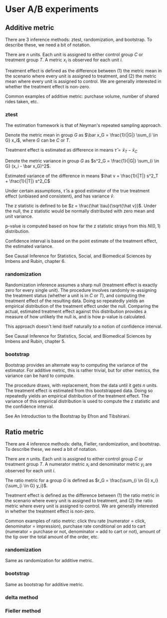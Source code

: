 # User A/B experiments

## Additive metric 

There are 3 inference methods: ztest, randomization, and bootstrap. To describe these, we need a bit of notation.

There are $n$ units. Each unit is assigned to either control group $C$ or treatment group $T$. A metric $x_i$ is observed for each unit $i$.

Treatment effect is defined as the difference between (1) the metric mean in the scenario where every unit is assigned to treatment, and (2) the metric mean where every unit is assigned to control. We are generally interested in whether the treatment effect is non-zero.

Common examples of additive metric: purchase volume, number of shared rides taken, etc.
### ztest
The estimation framework is that of Neyman's repeated sampling approach.

Denote the metric mean in group $G$ as $\bar x_G = \frac{1}{|G|} \sum_{i \in G} x_i$, where $G$ can be $C$ or $T$.

Treatment effect is estimated as difference in means $\hat \tau = \bar x_T - \bar x_C$

Denote the metric variance in group $G$ as $s^2_G = \frac{1}{|G|} \sum_{i \in G} (x_i - \bar x_G)^2$.

Estimated variance of the difference in means $\hat v = \frac{1}{|T|} s^2_T + \frac{1}{|T|} s^2_C$

Under certain assumptions, $\hat \tau$ is a good estimator of the true treatment effect (unbiased and consistent), and has variance $\hat v$.

The z statistic is defined to be $z = \frac{\hat \tau}{\sqrt{\hat v}}$. Under the null, the z statistic would be normally distributed with zero mean and unit variance. 

p-value is computed based on how far the z statistic strays from this $N(0,1)$ distribution.

Confidence interval is based on the point estimate of the treatment effect, the estimated variance.

See Causal Inference for Statistics, Social, and Biomedical Sciences by Imbens and Rubin, chapter 6.

### randomization
Randomization inference assumes a sharp null (treatment effect is exactly zero for every single unit). The procedure involves randomly re-assigning the treatment status (whether a unit is in $C$ or $T$), and computing the treatment effect of the resulting data. Doing so repeatedly yields an empirical distribution of the treatment effect under the null. Comparing the actual, estimated treatment effect against this distribution provides a measure of how unlikely the null is, and is how p-value is calculated.

This approach doesn't lend itself naturally to a notion of confidence interval.

See Causal Inference for Statistics, Social, and Biomedical Sciences by Imbens and Rubin, chapter 5.

### bootstrap
Bootstrap provides an alternate way to computing the variance of the estimator. For additive metric, this is rather trivial, but for other metrics, the variance can be hard to compute. 

The procedure draws, with replacement, from the data until it gets $n$ units. The treatment effect is estimated from this bootstrapped data. Doing so repeatedly yields an empirical distribution of the treatment effect. The variance of this empirical distribution is used to compute the z statistic and the confidence interval.

See An Introduction to the Bootstrap by Efron and Tibshirani.

## Ratio metric
There are 4 inference methods: delta, Fieller, randomization, and bootstrap. To describe these, we need a bit of notation.

There are $n$ units. Each unit is assigned to either control group $C$ or treatment group $T$. A numerator metric $x_i$ and denominator metric $y_i$ are observed for each unit $i$. 

The ratio metric for a group $G$ is defined as $r_G = \frac{\sum_{i \in G} x_i}{\sum_{i \in G} y_i}$.

Treatment effect is defined as the difference between (1) the ratio metric in the scenario where every unit is assigned to treatment, and (2) the ratio metric where every unit is assigned to control. We are generally interested in whether the treatment effect is non-zero.

Common examples of ratio metric: click thru rate (numerator = click, denominator = impression), purchase rate conditional on add to cart (numerator = purchase or not, denominator = add to cart or not), amount of the tip over the total amount of the order, etc.

### randomization
Same as randomization for additive metric.

### bootstrap
Same as bootstrap for additive metric.

### delta method

### Fieller method